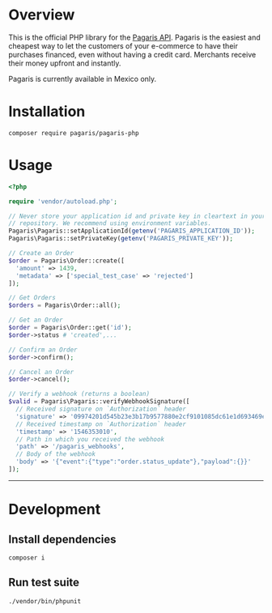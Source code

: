 # Overview

This is the official PHP library for the [Pagaris API](https://pagaris.com/docs?php). Pagaris is the easiest and cheapest way to let the customers of your e-commerce to have their purchases financed, even without having a credit card. Merchants receive their money upfront and instantly.

Pagaris is currently available in Mexico only.

# Installation

`composer require pagaris/pagaris-php`

# Usage

```php
<?php

require 'vendor/autoload.php';

// Never store your application id and private key in cleartext in your
// repository. We recommend using environment variables.
Pagaris\Pagaris::setApplicationId(getenv('PAGARIS_APPLICATION_ID'));
Pagaris\Pagaris::setPrivateKey(getenv('PAGARIS_PRIVATE_KEY'));

// Create an Order
$order = Pagaris\Order::create([
  'amount' => 1439,
  'metadata' => ['special_test_case' => 'rejected']
]);

// Get Orders
$orders = Pagaris\Order::all();

// Get an Order
$order = Pagaris\Order::get('id');
$order->status # 'created',...

// Confirm an Order
$order->confirm();

// Cancel an Order
$order->cancel();

// Verify a webhook (returns a boolean)
$valid = Pagaris\Pagaris::verifyWebhookSignature([
  // Received signature on `Authorization` header
  'signature' => '09974201d545b23e3b17b9577880e2cf9101085dc61e1d693469e845f3c2c41a',
  // Received timestamp on `Authorization` header
  'timestamp' => '1546353010',
  // Path in which you received the webhook
  'path' => '/pagaris_webhooks',
  // Body of the webhook
  'body' => '{"event":{"type":"order.status_update"},"payload":{}}'
]);
```

---

# Development

## Install dependencies

`composer i`

## Run test suite

`./vendor/bin/phpunit`
